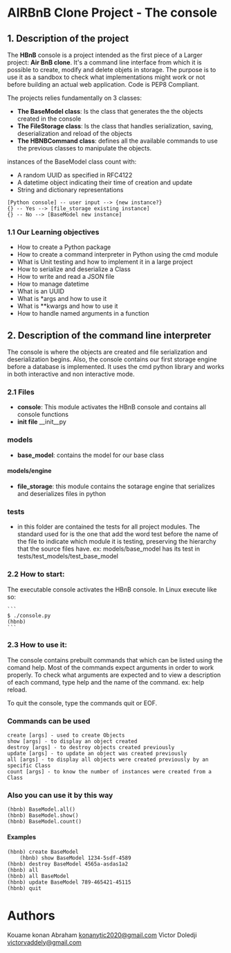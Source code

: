 # AIRBnB Clone Project - The console


##  1. Description of the project

The **HBnB** console is a project intended as the first piece of a Larger project: **Air BnB clone**. It's a command line interface from which it is possible to create, modify and delete objets in storage.  The purpose is to use it as a sandbox to check what implementations might work or not before building an actual web application. Code is PEP8 Compliant.

The projects relies fundamentally on 3 classes:

* **The BaseModel class**: Is the class that generates the the objects created in the console
* **The FileStorage class**: Is the class that handles serialization, saving, deserialization and reload of the objects
* **The HBNBCommand class**: defines all the available commands to use the previous classes to manipulate the objects. 

instances of the BaseModel class count with:
* A random UUID as specified in RFC4122
* A datetime object indicating their time of creation and update
* String and dictionary representations

```
[Python console] -- user input --> {new instance?}
{} -- Yes --> [file_storage existing instance]
{} -- No --> [BaseModel new instance]
```

### 1.1 Our Learning objectives

* How to create a Python package
* How to create a command interpreter in Python using the cmd module
* What is Unit testing and how to implement it in a large project
* How to serialize and deserialize a Class
* How to write and read a JSON file
* How to manage datetime
* What is an UUID
* What is *args and how to use it
* What is **kwargs and how to use it
* How to handle named arguments in a function

## 2. Description of the command line interpreter

The console is where the objects are created and file serialization and deserialization begins. Also, the console contains our first storage engine before a database is implemented. It uses the cmd python library and works in both interactive and non interactive mode. 

### 2.1 Files

* **console**: This module activates the HBnB console and contains all console functions
* **init file** __init__py

### models
* **base_model**:  contains the model for our base class
#### models/engine
* **file_storage**: this module contains the sotarage engine that serializes and deserializes files in python
### tests

* in this folder are contained the tests for all project modules. The standard used for is the one that add the word test before the name of the file to indicate which module it is testing, preserving the hierarchy that the source files have. ex: models/base_model has its test in tests/test_models/test_base_model

### 2.2 How to start:
The executable console activates the HBnB console. In Linux execute like so:

    ```
    $ ./console.py
    (hbnb)
    ```

### 2.3 How to use it:
The console contains prebuilt commands that which can be listed using the comand help. Most of the commands expect arguments in order to work properly. To check what arguments are expected and to view a description of each command, type help and the name of the command. ex: help reload. 

To quit the console, type the commands quit or EOF.

### Commands can be used

    create [args] - used to create Objects
    show [args] - to display an object created
    destroy [args] - to destroy objects created previously
    update [args] - to update an object was created previously
    all [args] - to display all objects were created previously by an specific Class
    count [args] - to know the number of instances were created from a Class

### Also you can use it by this way

    (hbnb) BaseModel.all()
	(hbnb) BaseModel.show()
	(hbnb) BaseModel.count()

#### Examples

	
	(hbnb) create BaseModel
        (hbnb) show BaseModel 1234-5sdf-4589
	(hbnb) destroy BaseModel 4565a-asdas1a2
	(hbnb) all
	(hbnb) all BaseModel
	(hbnb) update BaseModel 789-465421-45115
	(hbnb) quit


# Authors
Kouame konan Abraham <konanytic2020@gmail.com>
Victor Doledji <victorvaddely@gmail.com>